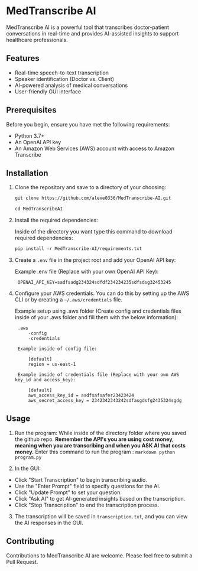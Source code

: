 # MedTranscribe AI

MedTranscribe AI is a powerful tool that transcribes doctor-patient conversations in real-time and provides AI-assisted insights to support healthcare professionals.

## Features

- Real-time speech-to-text transcription
- Speaker identification (Doctor vs. Client)
- AI-powered analysis of medical conversations
- User-friendly GUI interface

## Prerequisites

Before you begin, ensure you have met the following requirements:

- Python 3.7+
- An OpenAI API key
- An Amazon Web Services (AWS) account with access to Amazon Transcribe

## Installation

1. Clone the repository and save to a directory of your choosing:

    ```markdown
    git clone https://github.com/alexe0336/MedTranscribe-AI.git
    ```
    ```markdown
    cd MedTranscribeAI
    ```

2. Install the required dependencies:

    Inside of the directory you want type this command to download required dependencies:

   ```markdown
   pip install -r MedTranscribe-AI/requirements.txt
   ```

4. Create a `.env` file in the project root and add your OpenAI API key:

    Example .env file (Replace with your own OpenAI API Key):

        OPENAI_API_KEY=sadfsadg234324sdfdf234234235sdfsdsg32453245
    
5. Configure your AWS credentials. You can do this by setting up the AWS CLI or by creating a `~/.aws/credentials` file.
    
    Example setup using .aws folder (Create config and credentials files inside of your .aws folder and fill them with the below information): 

        .aws
            -config
            -credentials

        Example inside of config file:

            [default]
            region = us-east-1

        Example inside of credentials file (Replace with your own AWS key_id and access_key):

            [default]
            aws_access_key_id = asdfsafsafer23423424 
            aws_secret_access_key = 2342342343242sdfasgdsfg2435324sgdg

## Usage

1. Run the program:
    While inside of the directory folder where you saved the github repo.
    **Remember the API's you are using cost money, meaning when you are transcribing and when you ASK AI that costs money.**
    Enter this command to run the program :
        ```markdown
        python program.py
        ```

2. In the GUI:
- Click "Start Transcription" to begin transcribing audio.
- Use the "Enter Prompt" field to specify questions for the AI.
- Click "Update Prompt" to set your question.
- Click "Ask AI" to get AI-generated insights based on the transcription.
- Click "Stop Transcription" to end the transcription process.

3. The transcription will be saved in `transcription.txt`, and you can view the AI responses in the GUI.

## Contributing

Contributions to MedTranscribe AI are welcome. Please feel free to submit a Pull Request.
